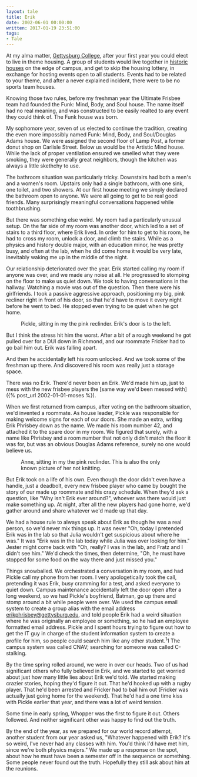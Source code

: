 ```yaml
---
layout: tale 
title: Erik
date: 2002-06-01 00:00:00
written: 2017-01-19 23:51:00
tags:
- Tale
---
```

At my alma matter, [Gettysburg College](http://www.gettysburg.edu), after your first year you could elect to live in theme housing. A group of students would live together in [historic houses](http://www.gettysburg.edu/about/offices/college_life/reslife/college_houses/spark.dot) on the edge of campus, and get to skip the housing lottery, in exchange for hosting events open to all students. Events had to be related to your theme, and after a never explained incident, there were to be no sports team houses.

Knowing those two rules, before my freshman year the Ultimate Frisbee team had founded the Funk: Mind, Body, and Soul house. The name itself had no real meaning, and was constructed to be easily realted to any event they could think of. The Funk house was born. 

My sophomore year, seven of us elected to continue the tradition, creating the even more impossibly named Funk: Mind, Body, and Soul/Douglas Adams house. We were assigned the second floor of Lamp Post, a former donut shop on Carlisle Street. Below us would be the Artistic Mind house. While the lack of proper ventilation ensured we smelled what they were smoking, they were generally great neighbors, though the kitchen was always a little skethchy to use. 

The bathroom situation was particularly tricky. Downstairs had both a men's and a women's room. Upstairs only had a single bathroom, with one sink, one toilet, and two showers. At our first house meeting we simply declared the bathroom open to anyone. We were all going to get to be real good friends. Many surprisingly meaningful conversations happened while toothbrushing.

But there was something else weird. My room had a particularly unusual setup. On the far side of my room was another door, which led to a set of stairs to a third floor, where Erik lived. In order for him to get to his room, he had to cross my room, unlock a door, and climb the stairs. While as a physics and history double major, with an education minor, he was pretty busy, and often at the lab, when he did come home it would be very late, inevitably waking me up in the middle of the night.

Our relationship deteriorated over the year. Erik started calling my room if anyone was over, and we made any noise at all. He progressed to stomping on the floor to make us quiet down. We took to having conversations in the hallway. Watching a movie was out of the question. Then there were his girlfriends. I took a passive aggressive approach, positioning my big, pink recliner right in front of his door, so that he'd have to move it every night before he went to bed. He stopped even trying to be quiet when he got home. 

<figure>
  <a href="https://imgur.com/buuFZFD"><img src="https://i.imgur.com/buuFZFD.jpg" alt=""></a>
  <figcaption>Pickle, sitting in my the pink reclinder. Erik's door is to the left.</figcaption>
</figure>

But I think the stress hit him the worst. After a bit of a rough weekend he got pulled over for a DUI down in Richmond, and our roommate Fricker had to go bail him out. Erik was falling apart.

And then he accidentally left his room unlocked. And we took some of the freshman up there. And discovered his room was really just a storage space.

There was no Erik. There'd never been an Erik. We'd made him up, just to mess with the new frisbee players the [same way we'd been messed with]({% post_url 2002-01-01-moses %}).

When we first returned from campus, after voting on the bathroom situation, we'd invented a roommate. As house leader, Pickle was responsible for making welcome signs for each of our doors. She made an extra, writing Erik Phrisbey down as the name. We made his room number 42, and attached it to the spare door in my room. We figured that surely, with a name like Phrisbey and a room number that not only didn't match the floor it was for, but was an obvious Douglas Adams reference, surely no one would believe us. 

<figure>
  <a href="https://imgur.com/6pkNdBr"><img src="https://i.imgur.com/6pkNdBr.jpg" alt=""></a>
  <figcaption>Anne, sitting in my the pink reclinder. This is also the only known picture of her not knitting.</figcaption>
</figure>

But Erik took on a life of his own. Even though the door didn't even have a handle, just a deadbolt, every new frisbee player who came by bought the story of our made up roommate and his crazy schedule. When they'd ask a question, like "Why isn't Erik ever around?", whoever was there would just make something up. At night, after all the new players had gone home, we'd gather around and share whatever we'd made up that day. 

We had a house rule to always speak about Erik as though he was a real person, so we'd never mix things up. It was never "Oh, today I pretended Erik was in the lab so that Julia wouldn't get suspicious about where he was." It was "Erik was in the lab today while Julia was over looking for him." Jester might come back with "Oh, really? I was in the lab, and Fratz and I didn't see him." We'd check the times, then determine, "Oh, he must have stopped for some food on the way there and just missed you."

Things snowballed. We orchestrated a conversation in my room, and had Pickle call my phone from her room. I very apologetically took the call, pretending it was Erik, busy cramming for a test, and asked everyone to quiet down. Campus maintenance accidentally left the door open after a long weekend, so we had Pickle's boyfriend, Batman, go up there and stomp around a bit while people were over. We used the campus email system to create a group alias with the email address erikphrisbey@gettysburg.edu, and told people Erik had a weird situation where he was originally an employee or something, so he had an employee formatted email address. Pickle and I spent hours trying to figure out how to get the IT guy in charge of the student information system to create a profile for him, so people could search him like any other student.<sup class="note">1</sup><span class="sidenote"><span class="note-number">1 </span>The campus system was called CNAV; searching for someone was called C-stalking.</span>

By the time spring rolled around, we were in over our heads. Two of us had significant others who fully believed in Erik, and we started to get worried about just how many little lies about Erik we'd told. We started making crazier stories, hoping they'd figure it out. That he'd hooked up with a rugby player. That he'd been arrested and Fricker had to bail him out (Fricker was actually just going home for the weekend). That he'd had a one time kiss with Pickle earlier that year, and there was a lot of weird tension.

Some time in early spring, Whopper was the first to figure it out. Others followed. And neither significant other was happy to find out the truth.

By the end of the year, as we prepared for our world record attempt, another student from our year asked us, "Whatever happened with Erik? It's so weird, I've never had any classes with him. You'd think I'd have met him, since we're both physics majors." We made up a response on the spot, about how he must have been a semester off in the sequence or something. Some people never found out the truth. Hopefully they still ask about him at the reunions.